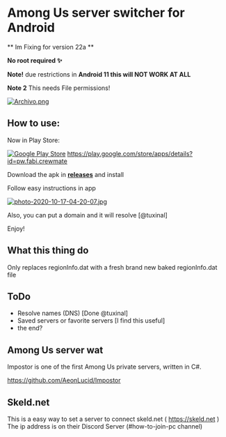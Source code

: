 # Among Us server switcher for Android

** Im Fixing for version 22a **

**No root required ✨**

**Note!** due restrictions in **Android 11 this will NOT WORK AT ALL**

**Note 2** This needs File permissions!

[![Archivo.png](https://i.postimg.cc/ZRf587yK/Archivo.png)](https://postimg.cc/k6bC9yck)

## How to use:

Now in Play Store:

[![Google Play Store](https://play.google.com/intl/en_us/badges/static/images/badges/en_badge_web_generic.png)](https://play.google.com/store/apps/details?id=pw.fabi.crewmate)
https://play.google.com/store/apps/details?id=pw.fabi.crewmate

Download the apk in **[releases](https://github.com/NaokiStark/Crewmate-switcher/releases)** and install

Follow easy instructions in app

[![photo-2020-10-17-04-20-07.jpg](https://i.postimg.cc/wTrs8vMT/photo-2020-10-17-04-20-07.jpg)](https://postimg.cc/w7hBD9DS)

Also, you can put a domain and it will resolve [@tuxinal]

Enjoy!

## What this thing do

Only replaces regionInfo.dat with a fresh brand new baked regionInfo.dat file

## ToDo

- Resolve names (DNS) [Done @tuxinal]
- Saved servers or favorite servers [I find this useful]
- the end?

## Among Us server wat 

Impostor is one of the first Among Us private servers, written in C#.

https://github.com/AeonLucid/Impostor

## Skeld.net

This is a easy way to set a server to connect skeld.net ( https://skeld.net )
The ip address is on their Discord Server (#how-to-join-pc channel)

